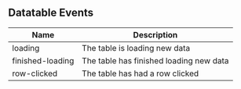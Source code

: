 ## Datatable Events
| Name | Description  
| ---  | --- |
| loading  | The table is loading new data |
| finished-loading  | The table has finished loading new data |
| row-clicked  | The table has had a row clicked |
